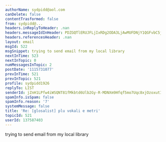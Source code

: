 ```yaml
---
authorName: sydpidd@aol.com
canDelete: false
contentTrasformed: false
from: sydpidd@...
headers.inReplyToHeader: .nan
headers.messageIdInHeader: PDZGQTlERUJFLjIxRDg2ODA3LjAwMUFDNjY1QGFvbC5jb20+
headers.referencesHeader: .nan
layout: email
msgId: 522
msgSnippet: trying to send email from my local library
nextInTime: 523
nextInTopic: 0
numMessagesInTopic: 2
postDate: '1115731077'
prevInTime: 521
prevInTopic: 521
profile: sydpidd1926
replyTo: LIST
senderId: jZnH1LPfw4iWSQNT81fMkbtd6Ulb2Gy-R-MDNXm9Hfqf5mo7Uqc8xjOzoxutI0M6EBsVCxnN
spamInfo.isSpam: false
spamInfo.reason: '7'
systemMessage: false
title: 'Re: [glosalist] plu vokali e metri'
topicId: 521
userId: 137587403
---
```


trying to send email from my local library

